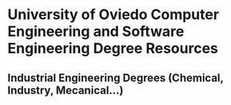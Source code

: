 # University of Oviedo Computer Engineering and Software Engineering Degree Resources

## Industrial Engineering Degrees (Chemical, Industry, Mecanical...)
